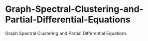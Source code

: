 # Graph-Spectral-Clustering-and-Partial-Differential-Equations
Graph Spectral Clustering and Partial Differential Equations
